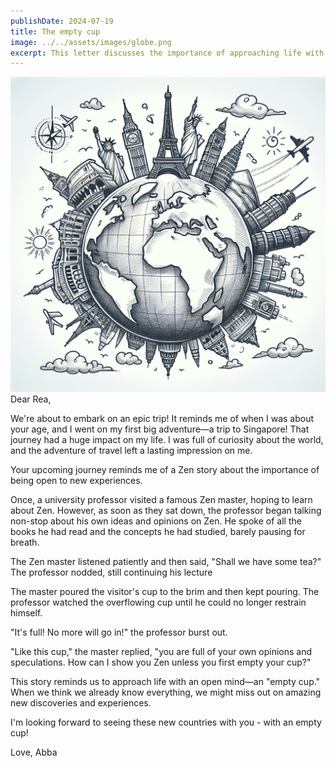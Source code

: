 ```yaml
---
publishDate: 2024-07-19
title: The empty cup
image: ../../assets/images/globe.png
excerpt: This letter discusses the importance of approaching life with an open mind, using the example of a Zen story about a professor who was too full of his own opinions to learn about Zen.
---
```


![center|300](../../assets/images/globe.png)
Dear Rea,

We're about to embark on an epic trip! It reminds me of when I was about your age, and I went on my first big adventure—a trip to Singapore! That journey had a huge impact on my life. I was full of curiosity about the world, and the adventure of travel left a lasting impression on me.

Your upcoming journey reminds me of a Zen story about the importance of being open to new experiences.

Once, a university professor visited a famous Zen master, hoping to learn about Zen. However, as soon as they sat down, the professor began talking non-stop about his own ideas and opinions on Zen. He spoke of all the books he had read and the concepts he had studied, barely pausing for breath.

The Zen master listened patiently and then said, "Shall we have some tea?" The professor nodded, still continuing his lecture

The master poured the visitor's cup to the brim and then kept pouring. The professor watched the overflowing cup until he could no longer restrain himself.

"It's full! No more will go in!" the professor burst out.

"Like this cup," the master replied, "you are full of your own opinions and speculations. How can I show you Zen unless you first empty your cup?"

This story reminds us to approach life with an open mind—an "empty cup." When we think we already know everything, we might miss out on amazing new discoveries and experiences.

I'm looking forward to seeing these new countries with you - with an empty cup!

Love,
Abba
